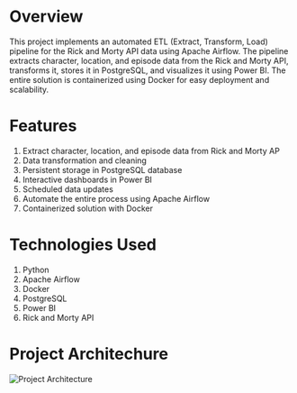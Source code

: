 ﻿# Overview
This project implements an automated ETL (Extract, Transform, Load) pipeline for the Rick and Morty API data using Apache Airflow. The pipeline extracts character, location, and episode data from the Rick and Morty API, transforms it, stores it in PostgreSQL, and visualizes it using Power BI. The entire solution is containerized using Docker for easy deployment and scalability.

# Features
1. Extract character, location, and episode data from Rick and Morty AP
2. Data transformation and cleaning
3. Persistent storage in PostgreSQL database
4. Interactive dashboards in Power BI
5. Scheduled data updates
6. Automate the entire process using Apache Airflow
7. Containerized solution with Docker

# Technologies Used
1. Python
2. Apache Airflow
3. Docker
4. PostgreSQL
5. Power BI
6. Rick and Morty API

# Project Architechure
![Project Architecture](https://github.com/user-attachments/assets/8debafca-c7d1-45c7-acd1-1b59b7bcfd86)
